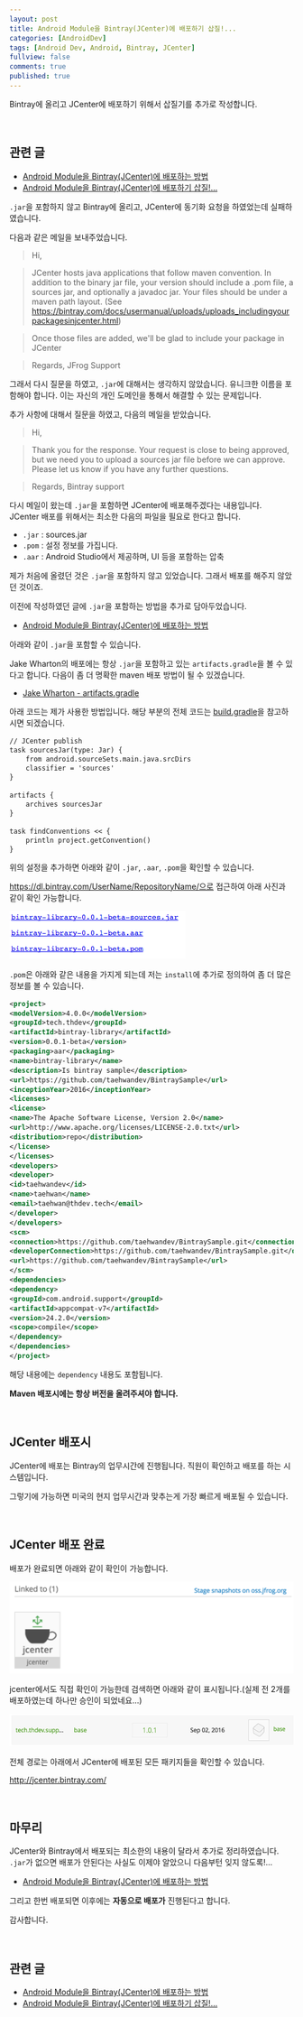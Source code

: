 ```yaml
---
layout: post
title: Android Module을 Bintray(JCenter)에 배포하기 삽질!...
categories: [AndroidDev]
tags: [Android Dev, Android, Bintray, JCenter]
fullview: false
comments: true
published: true
---
```


Bintray에 올리고 JCenter에 배포하기 위해서 삽질기를 추가로 작성합니다.


<br />

## 관련 글

- <a href="http://thdev.tech/androiddev/2016/09/01/Android-Bintray(JCenter)-Publish.html">Android Module을 Bintray(JCenter)에 배포하는 방법</a>
- <a href="http://thdev.tech/androiddev/2016/09/03/Android-Bintray(JCenter)-Publish-02.html">Android Module을 Bintray(JCenter)에 배포하기 삽질!...</a>

`.jar`을 포함하지 않고 Bintray에 올리고, JCenter에 동기화 요청을 하였었는데 실패하였습니다.


다음과 같은 메일을 보내주었습니다.

> Hi,

> JCenter hosts java applications that follow maven convention. In addition to the binary jar file, your version should include a .pom file, a sources jar, and optionally a javadoc jar.
Your files should be under a maven path layout. (See https://bintray.com/docs/usermanual/uploads/uploads_includingyourpackagesinjcenter.html)

> Once those files are added, we'll be glad to include your package in JCenter

> Regards,
> JFrog Support

그래서 다시 질문을 하였고, `.jar`에 대해서는 생각하지 않았습니다. 유니크한 이름을 포함해야 합니다. 이는 자신의 개인 도메인을 통해서 해결할 수 있는 문제입니다.

추가 사항에 대해서 질문을 하였고, 다음의 메일을 받았습니다.

>Hi,

>Thank you for the response. Your request is close to being approved, but we need you to upload a sources jar file before we can approve. Please let us know if you have any further questions.

>Regards,
>Bintray support

다시 메일이 왔는데 `.jar`을 포함하면 JCenter에 배포해주겠다는 내용입니다. JCenter 배포를 위해서는 최소한 다음의 파일을 필요로 한다고 합니다.

- `.jar` : sources.jar
- `.pom` : 설정 정보를 가집니다.
- `.aar` : Android Studio에서 제공하며, UI 등을 포함하는 압축

제가 처음에 올렸던 것은 `.jar`을 포함하지 않고 있었습니다. 그래서 배포를 해주지 않았던 것이죠.

이전에 작성하였던 글에 `.jar`을 포함하는 방법을 추가로 담아두었습니다.

- <a href="androiddev/2016/09/01/Android-Bintray(JCenter)-Publish.html">Android Module을 Bintray(JCenter)에 배포하는 방법</a>

아래와 같이 `.jar`을 포함할 수 있습니다.

Jake Wharton의 배포에는 항상 `.jar`을 포함하고 있는 `artifacts.gradle`을 볼 수 있다고 합니다. 다음이 좀 더 명확한 maven 배포 방법이 될 수 있겠습니다.

- [Jake Wharton - artifacts.gradle](https://github.com/ReactiveX/RxAndroid/blob/1.x/gradle/artifacts.gradle)

아래 코드는 제가 사용한 방법입니다. 해당 부분의 전체 코드는 [build.gradle](https://github.com/taehwandev/BintraySample/blob/master/bintray-library/build.gradle#L133)을 참고하시면 되겠습니다.

```
// JCenter publish
task sourcesJar(type: Jar) {
    from android.sourceSets.main.java.srcDirs
    classifier = 'sources'
}

artifacts {
    archives sourcesJar
}

task findConventions << {
    println project.getConvention()
}
```

위의 설정을 추가하면 아래와 같이 `.jar`, `.aar`, `.pom`을 확인할 수 있습니다.

https://dl.bintray.com/UserName/RepositoryName/으로 접근하여 아래 사진과 같이 확인 가능합니다.

![result-01]

`.pom`은 아래와 같은 내용을 가지게 되는데 저는 `install`에 추가로 정의하여 좀 더 많은 정보를 볼 수 있습니다.

```xml
<project>
<modelVersion>4.0.0</modelVersion>
<groupId>tech.thdev</groupId>
<artifactId>bintray-library</artifactId>
<version>0.0.1-beta</version>
<packaging>aar</packaging>
<name>bintray-library</name>
<description>Is bintray sample</description>
<url>https://github.com/taehwandev/BintraySample</url>
<inceptionYear>2016</inceptionYear>
<licenses>
<license>
<name>The Apache Software License, Version 2.0</name>
<url>http://www.apache.org/licenses/LICENSE-2.0.txt</url>
<distribution>repo</distribution>
</license>
</licenses>
<developers>
<developer>
<id>taehwandev</id>
<name>taehwan</name>
<email>taehwan@thdev.tech</email>
</developer>
</developers>
<scm>
<connection>https://github.com/taehwandev/BintraySample.git</connection>
<developerConnection>https://github.com/taehwandev/BintraySample.git</developerConnection>
<url>https://github.com/taehwandev/BintraySample</url>
</scm>
<dependencies>
<dependency>
<groupId>com.android.support</groupId>
<artifactId>appcompat-v7</artifactId>
<version>24.2.0</version>
<scope>compile</scope>
</dependency>
</dependencies>
</project>
```

해당 내용에는 `dependency` 내용도 포함됩니다.

**Maven 배포시에는 항상 버전을 올려주셔야 합니다.**


<br />

## JCenter 배포시

JCenter에 배포는 Bintray의 업무시간에 진행됩니다. 직원이 확인하고 배포를 하는 시스템입니다.

그렇기에 가능하면 미국의 현지 업무시간과 맞추는게 가장 빠르게 배포될 수 있습니다.


<br />

## JCenter 배포 완료

배포가 완료되면 아래와 같이 확인이 가능합니다.

![bintray_jcenter-sync]

jcenter에서도 직접 확인이 가능한데 검색하면 아래와 같이 표시됩니다.(실제 전 2개를 배포하였는데 하나만 승인이 되었네요...)

![bintray_jcenter_list]

전체 경로는 아래에서 JCenter에 배포된 모든 패키지들을 확인할 수 있습니다.

http://jcenter.bintray.com/


<br />

## 마무리

JCenter와 Bintray에서 배포되는 최소한의 내용이 달라서 추가로 정리하였습니다. `.jar`가 없으면 배포가 안된다는 사실도 이제야 알았으니 다음부턴 잊지 않도록!...

- <a href="androiddev/2016/09/01/Android-Bintray(JCenter)-Publish.html">Android Module을 Bintray(JCenter)에 배포하는 방법</a>

그리고 한번 배포되면 이후에는 **자동으로 배포가** 진행된다고 합니다.

감사합니다.


<br />

## 관련 글

- <a href="http://thdev.tech/androiddev/2016/09/01/Android-Bintray(JCenter)-Publish.html">Android Module을 Bintray(JCenter)에 배포하는 방법</a>
- <a href="http://thdev.tech/androiddev/2016/09/03/Android-Bintray(JCenter)-Publish-02.html">Android Module을 Bintray(JCenter)에 배포하기 삽질!...</a>


[result-01]:  /images/2016/2016-09-03-Android-Bintray(JCenter)-Publish-02/result_01.png

[bintray_jcenter-sync]:  /images/2016/2016-09-03-Android-Bintray(JCenter)-Publish-02/bintray_jcenter-sync.png

[bintray_jcenter_list]:  /images/2016/2016-09-03-Android-Bintray(JCenter)-Publish-02/bintray_jcenter_list.png

[jcenter-sync-03]:  /images/2016/2016-09-01-Android-Bintray(JCenter)-Publish/jcenter-sync-03.png
